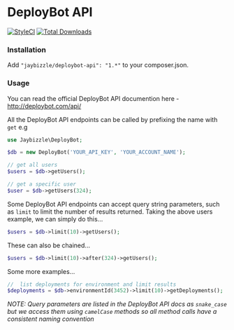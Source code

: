 # DeployBot API
[![StyleCI](https://styleci.io/repos/40478608/shield)](https://styleci.io/repos/40478608) [![Total Downloads](https://img.shields.io/packagist/dt/JayBizzle/DeployBot-API.svg?style=flat-square)](https://packagist.org/packages/jaybizzle/deploybot-api)
### Installation
Add `"jaybizzle/deploybot-api": "1.*"` to your composer.json.

### Usage
You can read the official DeployBot API documention here - http://deploybot.com/api/

All the DeployBot API endpoints can be called by prefixing the name with `get` e.g

```php
use Jaybizzle\DeployBot;

$db = new DeployBot('YOUR_API_KEY', 'YOUR_ACCOUNT_NAME');

// get all users
$users = $db->getUsers();

// get a specific user
$user = $db->getUsers(324);
```

Some DeployBot API endpoints can accept query string parameters, such as `limit` to limit the number of results returned. Taking the above users example, we can simply do this...

```php
$users = $db->limit(10)->getUsers();
```

These can also be chained...

```php
$users = $db->limit(10)->after(324)->getUsers();
```

Some more examples...

```php
//  list deployments for environment and limit results
$deployments = $db->environmentId(3452)->limit(10)->getDeployments();
```

_NOTE: Query parameters are listed in the DeployBot API docs as `snake_case` but we access them using `camelCase` methods so all method calls have a consistent naming convention_
